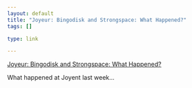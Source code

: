 ```yaml
--- 
layout: default
title: "Joyeur: Bingodisk and Strongspace: What Happened?"
tags: []

type: link

---
```

<a href="http://www.joyeur.com/2008/01/22/bingodisk-and-strongspace-what-happened">Joyeur: Bingodisk and Strongspace: What Happened?</a>

What happened at Joyent last week...
